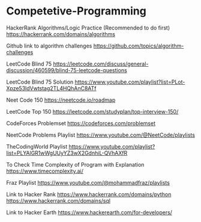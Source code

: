 # Competetive-Programming

HackerRank Algorithms/Logic Practice (Recommended to do first)
https://hackerrank.com/domains/algorithms

Github link to algorithm challenges
https://github.com/topics/algorithm-challenges

LeetCode Blind 75
https://leetcode.com/discuss/general-discussion/460599/blind-75-leetcode-questions

LeetCode Blind 75 Solution
https://www.youtube.com/playlist?list=PLot-Xpze53ldVwtstag2TL4HQhAnC8ATf

Neet Code 150
https://neetcode.io/roadmap

LeetCode Top 150
https://leetcode.com/studyplan/top-interview-150/

CodeForces Problemset
https://codeforces.com/problemset

NeetCode Problems Playlist
https://www.youtube.com/@NeetCode/playlists

TheCodingWorld Playlist
https://www.youtube.com/playlist?list=PLYAlGR1wWgUUyYZ3wX2GdnhiL-QVhAXfR

To Check Time Complexity of Program with Explanation
https://www.timecomplexity.ai/

Fraz Playlist
https://www.youtube.com/@mohammadfraz/playlists

Link to Hacker Rank
https://www.hackerrank.com/domains/python
https://www.hackerrank.com/domains/sql

Link to Hacker Earth
https://www.hackerearth.com/for-developers/
